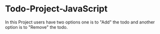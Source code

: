 # Todo-Project-JavaScript

In this Project users have two options one is to "Add" the todo and another option is to "Remove" the todo.
